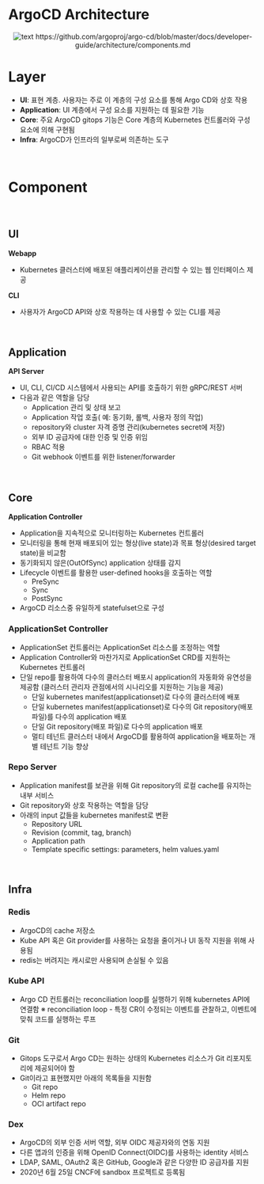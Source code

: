 ArgoCD Architecture
=
<p align="center">
  <img src="https://github.com/Yess-P/YesS.github.io/assets/79623220/97d00059-750d-4e93-a409-c0c21a87cdfe" alt="text" width="number" />
  https://github.com/argoproj/argo-cd/blob/master/docs/developer-guide/architecture/components.md
</p>




# Layer
- **UI**: 표현 계층. 사용자는 주로 이 계층의 구성 요소를 통해 Argo CD와 상호 작용
- **Application**: UI 계층에서 구성 요소를 지원하는 데 필요한 기능
- **Core**: 주요 ArgoCD gitops 기능은 Core 계층의 Kubernetes 컨트롤러와 구성 요소에 의해 구현됨
- **Infra**: ArgoCD가 인프라의 일부로써 의존하는 도구   
<br>
   
# Component
<br>

## UI

**Webapp**

- Kubernetes 클러스터에 배포된 애플리케이션을 관리할 수 있는 웹 인터페이스 제공

**CLI**

- 사용자가 ArgoCD API와 상호 작용하는 데 사용할 수 있는 CLI를 제공

<br>

## Application

**API Server**

- UI, CLI, CI/CD 시스템에서 사용되는 API를 호출하기 위한 gRPC/REST 서버
- 다음과 같은 역할을 담당
    - Application 관리 및 상태 보고
    - Application 작업 호출( 예: 동기화, 롤백, 사용자 정의 작업)
    - repository와 cluster 자격 증명 관리(kubernetes secret에 저장)
    - 외부 ID 공급자에 대한 인증 및 인증 위임
    - RBAC 적용
    - Git webhook 이벤트를 위한 listener/forwarder

<br>

## Core

**Application Controller**

- Application을 지속적으로 모니터링하는 Kubernetes 컨트롤러
- 모니터링을 통해 현재 배포되어 있는 형상(live state)과 목표 형상(desired target state)을 비교함
- 동기화되지 않은(OutOfSync) application 상태를 감지
- Lifecycle 이벤트를 활용한 user-defined hooks을 호출하는 역할
    - PreSync
    - Sync
    - PostSync
- ArgoCD 리소스중 유일하게 statefulset으로 구성

### ApplicationSet Controller

- ApplicationSet 컨트롤러는 ApplicationSet 리소스를 조정하는 역할
- Application Controller와 마찬가지로 ApplicationSet CRD를 지원하는 Kubernetes 컨트롤러
- 단일 repo를 활용하여 다수의 클러스터 배포시 application의 자동화와 유연성을 제공함 
(클러스터 관리자 관점에서의 시나리오를 지원하는 기능을 제공)
    - 단일 kubernetes manifest(applicationset)로 다수의 클러스터에 배포
    - 단일 kubernetes manifest(applicationset)로 다수의 Git repository(배포 파일)를 다수의 application 배포
    - 단일 Git repository(배포 파일)로 다수의 application 배포
    - 멀티 테넌트 클러스터 내에서 ArgoCD를 활용하여 application을 배포하는 개별 테넌트 기능 향상

### Repo Server

- Application manifest를 보관을 위해 Git repository의 로컬 cache를 유지하는 내부 서비스
- Git repository와 상호 작용하는 역할을 담당
- 아래의 input 값들을 kubernetes manifest로 변환
    - Repository URL
    - Revision (commit, tag, branch)
    - Application path
    - Template specific settings: parameters, helm values.yaml

<br>

## Infra

### Redis

- ArgoCD의 cache 저장소
- Kube API 혹은 Git provider를 사용하는 요청을 줄이거나 UI 동작 지원을 위해 사용됨
- redis는 버려지는 캐시로만 사용되며 손실될 수 있음


### Kube API

- Argo CD 컨트롤러는 reconciliation loop를 실행하기 위해 kubernetes API에 연결함
※ reconciliation loop - 특정 CR이 수정되는 이벤트를 관찰하고, 이벤트에 맞춰 코드를 실행하는 루프


### Git

- Gitops 도구로서 Argo CD는 원하는 상태의 Kubernetes 리소스가 Git 리포지토리에 제공되어야 함
- Git이라고 표현했지만 아래의 목록들을 지원함
    - Git repo
    - Helm repo
    - OCI artifact repo


### Dex

- ArgoCD의 외부 인증 서버 역할, 외부 OIDC 제공자와의 연동 지원
- 다른 앱과의 인증을 위해 OpenID Connect(OIDC)를 사용하는 identity 서비스
- LDAP, SAML, OAuth2 혹은 GitHub, Google과 같은 다양한 ID 공급자를 지원
- 2020년 6월 25일 CNCF에 sandbox 프로젝트로 등록됨
